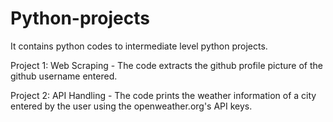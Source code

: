 # Python-projects

It contains python codes to intermediate level python projects.

Project 1: Web Scraping - The code extracts the github profile picture of the github username entered.

Project 2: API Handling - The code prints the weather information of a city entered by the user using the openweather.org's API keys.
